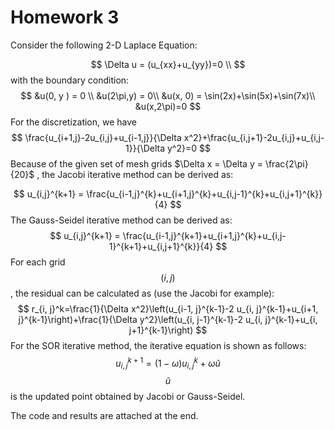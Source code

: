 # Homework 3

Consider the following 2-D Laplace Equation:

$$
\Delta u = (u_{xx}+u_{yy})=0 \\
$$
with the boundary condition:
$$
&u(0, y ) = 0 \\
&u(2\pi,y) = 0\\
&u(x, 0) = \sin(2x)+\sin(5x)+\sin(7x)\\
&u(x,2\pi)=0
$$
For the discretization, we have 
$$
\frac{u_{i+1,j}-2u_{i,j}+u_{i-1,j}}{\Delta x^2}+\frac{u_{i,j+1}-2u_{i,j}+u_{i,j-1}}{\Delta y^2}=0
$$
Because of the given set of mesh grids $\Delta x = \Delta y = \frac{2\pi}{20}$  , the Jacobi iterative method can be derived as:

$$
u_{i,j}^{k+1} = \frac{u_{i-1,j}^{k}+u_{i+1,j}^{k}+u_{i,j-1}^{k}+u_{i,j+1}^{k}}{4}
$$
The Gauss-Seidel iterative method can be derived as:
$$
u_{i,j}^{k+1} = \frac{u_{i-1,j}^{k+1}+u_{i+1,j}^{k}+u_{i,j-1}^{k+1}+u_{i,j+1}^{k}}{4}
$$
For each grid $$(i,j)$$, the residual can be calculated as (use the Jacobi for example):
$$
r_{i, j}^k=\frac{1}{\Delta x^2}\left(u_{i-1, j}^{k-1}-2 u_{i, j}^{k-1}+u_{i+1, j}^{k-1}\right)+\frac{1}{\Delta y^2}\left(u_{i, j-1}^{k-1}-2 u_{i, j}^{k-1}+u_{i, j+1}^{k-1}\right)
$$
For the SOR iterative method, the iterative equation is shown as follows:
$$
u_{i,j}^{k+1} = (1 - \omega)u_{i,j}^{k} + \omega \tilde{u}
$$
$$\tilde{u}$$ is the updated point obtained by Jacobi or Gauss-Seidel.

The code and results are attached at the end.
